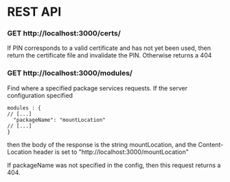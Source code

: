 ﻿# REST API
### GET http://localhost:3000/certs/<PIN>
If PIN corresponds to a valid certificate and has not yet been used, then return the certificate file and invalidate the PIN. Otherwise returns a 404

### GET http://localhost:3000/modules/<packageName>
Find where a specified package services requests.
If the server configuration specified

    modules : {
    // [...]
      "packageName": "mountLocation"
    // [...]
    }

then the body of the response is the string mountLocation, and the Content-Location header is set to "http://localhost:3000/mountLocation"

If packageName was not specified in the config, then this request returns a 404.